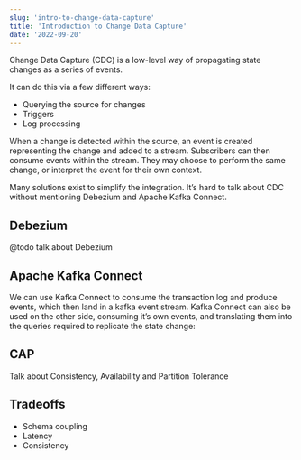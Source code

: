 ```yaml
---
slug: 'intro-to-change-data-capture'
title: 'Introduction to Change Data Capture'
date: '2022-09-20'
---
```


Change Data Capture (CDC) is a low-level way of propagating state changes as a series of events.

It can do this via a few different ways:

- Querying the source for changes
- Triggers
- Log processing

When a change is detected within the source, an event is created representing the change and added to a stream. Subscribers can then consume events within the stream. They may choose to perform the same change, or interpret the event for their own context.


Many solutions exist to simplify the integration. It’s hard to talk about CDC without mentioning Debezium and Apache Kafka Connect.

## Debezium

@todo talk about Debezium

## Apache Kafka Connect

We can use Kafka Connect to consume the transaction log and produce events, which then land in a kafka event stream. Kafka Connect can also be used on the other side, consuming it’s own events, and translating them into the queries required to replicate the state change:


 
## CAP

Talk about Consistency, Availability and Partition Tolerance


## Tradeoffs

- Schema coupling
- Latency
- Consistency